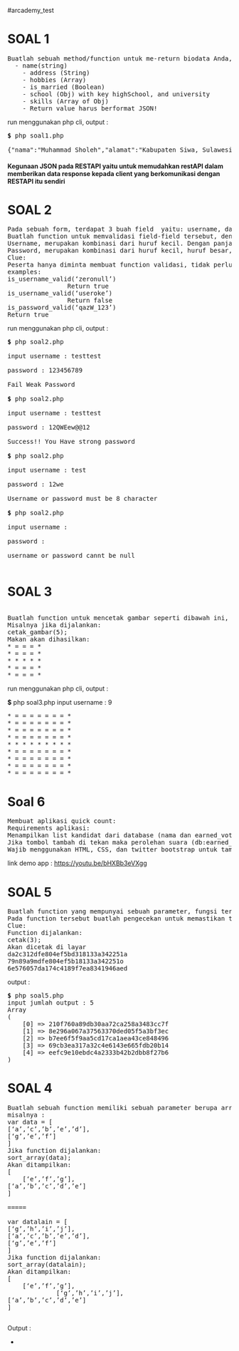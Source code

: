 #arcademy_test

<h1> SOAL 1 </h1>

<pre>
Buatlah sebuah method/function untuk me-return biodata Anda, dengan ketentuan
  - name(string)
	- address (String)
	- hobbies (Array)
	- is_married (Boolean)
	- school (Obj) with key highSchool, and university
	- skills (Array of Obj)
	- Return value harus berformat JSON!
</pre>

run menggunakan php cli, output : 

<pre><strong>$</strong> php soal1.php</br> 
{"nama":"Muhammad Sholeh","alamat":"Kabupaten Siwa, Sulawesi Selatan","hobby":["Nonton","Membaca","Berpikir"],"merit":false,"school":{"HighScool":"SMAN 1 SAWERIGADI","University":"HALU OLEO UNIVERSITY"},"skill":[{"Manajemen":"Sedang","Disiplin":"Sedang"},{"Desain":["Photoshop","Inkscape"],"Programming":["PHP","Java"]}]}
</pre>

<h4>Kegunaan JSON pada RESTAPI yaitu untuk memudahkan restAPI dalam memberikan data response kepada client yang berkomunikasi dengan RESTAPI itu sendiri</h4>

<h1> SOAL 2 </h1>

<pre>
Pada sebuah form, terdapat 3 buah field  yaitu: username, dan password.
Buatlah function untuk memvalidasi field-field tersebut, dengan requirement sebagai berikut:
Username, merupakan kombinasi dari huruf kecil. Dengan panjang tepat 8 karakter.
Password, merupakan kombinasi dari huruf kecil, huruf besar, angka, dan karakter spesial. Dengan panjang minimal 8 karakter.
Clue:
Peserta hanya diminta membuat function validasi, tidak perlu membuat form HTML.
examples:
is_username_valid(‘zeronull’)
				Return true
is_username_valid(‘useroke’)
				Return false
is_password_valid(‘qazW_123’)
Return true
</pre>

run menggunakan php cli, output : 

<pre><strong>$</strong> php soal2.php </br>
input username : testtest</br>
password : 123456789</br>
Fail Weak Password</br>
<strong>$</strong> php soal2.php</br>
input username : testtest</br>
password : 12QWEew@@12</br>
Success!! You Have strong password</br>
<strong>$</strong> php soal2.php </br>
input username : test</br>
password : 12we</br>
Username or password must be 8 character</br>
<strong>$</strong> php soal2.php </br>
input username :</br> 
password : </br>
username or password cannt be null</br>
</pre>

<h1>SOAL 3</h1>

<pre> 
Buatlah function untuk mencetak gambar seperti dibawah ini, yang mempunyai sebuah parameter sebagai panjang lebar/tinggi gambar. Parameter harus merupakan bilangan ganjil:
Misalnya jika dijalankan:
cetak_gambar(5);
Makan akan dihasilkan:
* = = = * 
* = = = * 
* * * * * 
* = = = * 
* = = = *
</pre>

run menggunakan php cli, output :

<strong>$</strong> php soal3.php 
input username : 9
<pre>* = = = = = = = * 
* = = = = = = = * 
* = = = = = = = * 
* = = = = = = = * 
* * * * * * * * * 
* = = = = = = = * 
* = = = = = = = * 
* = = = = = = = * 
* = = = = = = = * 
</pre>

<h1>Soal 6</h1>

<pre>
Membuat aplikasi quick count:
Requirements aplikasi:
Menampilkan list kandidat dari database (nama dan earned_vote) beserta tombol tambah.
Jika tombol tambah di tekan maka perolehan suara (db:earned_vote) calon kandidat akan terupdate bertambah, dan tampilan “Perolehan suara” akan berubah sesuai database.
Wajib menggunakan HTML, CSS, dan twitter bootstrap untuk tampilan, diusahakan responsive untuk tampilan handphone. Bahasa pemrograman bebas.
</pre>

link demo app : https://youtu.be/bHXBb3eVXgg


<h1>SOAL 5</h1>

<pre>
Buatlah function yang mempunyai sebuah parameter, fungsi tersebut mempunyai tugas untuk  mencetak string acak sepanjang 32 karakter sebanyak jumlah parameter.
Pada function tersebut buatlah pengecekan untuk memastikan tidak ada string(data) yang sama.
Clue:
Function dijalankan:
cetak(3);
Akan dicetak di layar
da2c312dfe804ef5bd318133a342251a
79n89a9mdfe804ef5b18133a342251o
6e576057da174c4189f7ea8341946aed
</pre>

output : 

<pre>
<strong>$</strong> php soal5.php
input jumlah output : 5
Array
(
    [0] => 210f760a89db30aa72ca258a3483cc7f
    [1] => 8e296a067a37563370ded05f5a3bf3ec
    [2] => b7ee6f5f9aa5cd17ca1aea43ce848496
    [3] => 69cb3ea317a32c4e6143e665fdb20b14
    [4] => eefc9e10ebdc4a2333b42b2dbb8f27b6
)
</pre>

<h1>SOAL 4</h1>

<pre>
Buatlah sebuah function memiliki sebuah parameter berupa array yang berisi array yang berisi abjad, yang mempunyai tugas untuk mengurutkan array terpendek ke terpanjang, dan juga mengurutkan abjad di dalamnya dari a ke z. Dilarang menggunakan built in function array_multisort
misalnya :
var data = [
[‘a’,’c’,’b’,’e’,’d’],
[‘g’,’e’,’f’]
]
Jika function dijalankan:
sort_array(data);
Akan ditampilkan:
[
	[‘e’,’f’,’g’],
[‘a’,’b’,’c’,’d’,’e’]
]

=====

var datalain = [
[‘g’,’h’,’i’,’j’],
[‘a’,’c’,’b’,’e’,’d’],
[‘g’,’e’,’f’]
]
Jika function dijalankan:
sort_array(datalain);
Akan ditampilkan:
[
	[‘e’,’f’,’g’],
             [‘g’,’h’,’i’,’j’],
[‘a’,’b’,’c’,’d’,’e’]
]

</pre>

Output : 

-

